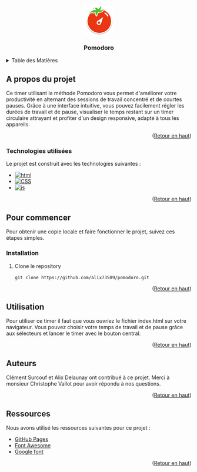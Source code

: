 <a id="readme-top"></a>

<!-- PROJECT LOGO -->
<br />
<div align="center">
  <a href="https://github.com/alix73509/Pomodoro">
    <img src="logo_pomodoro.png" alt="Logo Pomodoro" width="80" height="80">
  </a>

  <h3 align="center">Pomodoro</h3>
</div>

<!-- TABLE OF CONTENTS -->
<details>
  <summary>Table des Matières</summary>
  <ol>
    <li>
      <a href="#a-propos-du-projet">🪧 A propos du Projet</a>
      <ul>
        <li><a href="#technologies-utilisées">🏗️ Technologies utilisées</a></li>
      </ul>
    </li>
    <li>
      <a href="#pour-commencer">🚀 Commencer</a>
      <ul>
        <li><a href="#installation">📦 Installation</a></li>
      </ul>
    </li>
    <li><a href="#utilisation">🛠️ Utilisation</a></li>
    <li><a href="#auteurs">🤝 Auteurs</a></li>
    <li><a href="#ressources">🏷️ Ressources</a></li>
  </ol>
</details>

<!-- ABOUT THE PROJECT -->

## A propos du projet

Ce timer utilisant la méthode Pomodoro vous permet d'améliorer votre productivité en alternant des sessions de travail concentré et de courtes pauses. Grâce à une interface intuitive, vous pouvez facilement régler les durées de travail et de pause, visualiser le temps restant sur un timer circulaire attrayant et profiter d'un design responsive, adapté à tous les appareils.

<p align="right">(<a href="#readme-top">Retour en haut</a>)</p>

### Technologies utilisées

Le projet est construit avec les technologies suivantes :

- [![html][html]][html-url]
- [![CSS][css]][css-url]
- [![js][js]][js-url]

<p align="right">(<a href="#readme-top">Retour en haut</a>)</p>

<!-- GETTING STARTED -->

## Pour commencer

Pour obtenir une copie locale et faire fonctionner le projet, suivez ces étapes simples.

### Installation

1. Clone le repository
   ```
   git clone https://github.com/alix73509/pomodoro.git
   ```

<p align="right">(<a href="#readme-top">Retour en haut</a>)</p>

<!-- USAGE EXAMPLES -->

## Utilisation

Pour utiliser ce timer il faut que vous ouvriez le fichier index.html sur votre navigateur. Vous pouvez choisir votre temps de travail et de pause grâce aux sélecteurs et lancer le timer avec le bouton central.

<p align="right">(<a href="#readme-top">Retour en haut</a>)</p>

<!-- CONTRIBUTING -->

## Auteurs

Clément Surcouf et Alix Delaunay ont contribué à ce projet. Merci à monsieur Christophe Vallot pour avoir répondu à nos questions.

<!-- CONTACT -->

<p align="right">(<a href="#readme-top">Retour en haut</a>)</p>

<!-- ACKNOWLEDGMENTS -->

## Ressources

Nous avons utilisé les ressources suivantes pour ce projet :

- [GitHub Pages](https://pages.github.com)
- [Font Awesome](https://fontawesome.com)
- [Google font](https://fonts.google.com/)

<p align="right">(<a href="#readme-top">Retour en haut</a>)</p>

[js]: https://shields.io/badge/JavaScript-F7DF1E?logo=JavaScript&logoColor=000&style=flat-square
[js-url]: https://tailwindcss.com/*
[css]: https://img.shields.io/badge/CSS3-1572B6?style=for-the-badge&logo=css3&logoColor=white
[css-url]: https://tailwindcss.com/
[html]: https://img.shields.io/badge/HTML%205-gray?logo=HTML5
[html-url]: https://tailwindcss.com/
